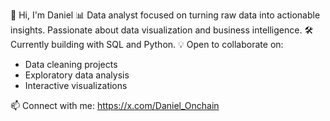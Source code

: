 👋 Hi, I'm Daniel
📊 Data analyst focused on turning raw data into actionable insights. Passionate about data visualization and business intelligence.
🛠️ Currently building with SQL and Python.
💡 Open to collaborate on:
* Data cleaning projects
* Exploratory data analysis
* Interactive visualizations

📫 Connect with me: https://x.com/Daniel_Onchain


<!---
DanielNwid/DanielNwid is a ✨ special ✨ repository because its `README.md` (this file) appears on your GitHub profile.
You can click the Preview link to take a look at your changes.
--->
